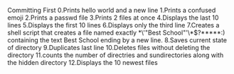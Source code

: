 Committing First
0.Prints hello world and a new line
1.Prints a confused emoji
2.Prints a passwd file
3.Prints 2 files at once
4.Displays the last 10 lines
5.Displays the first 10 lines
6.Displays only the third line
7.Creates a shell script that creates a file named exactly \*\\'"Best School"\'\\*$\?\*\*\*\*\*:) containing the text Best School ending by a new line.
8.Saves current state of directory
9.Duplicates last line
10.Deletes files without deleting the directory
11.counts the number of directries and sundirectories along with the hidden directory
12.Displays the 10 newest files 
